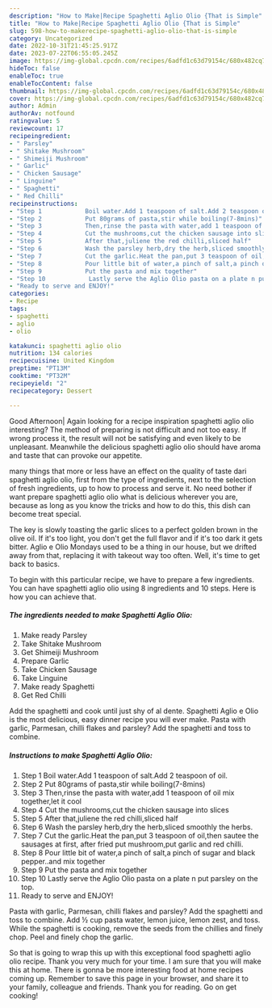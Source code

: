```yaml
---
description: "How to Make|Recipe Spaghetti Aglio Olio {That is Simple"
title: "How to Make|Recipe Spaghetti Aglio Olio {That is Simple"
slug: 598-how-to-makerecipe-spaghetti-aglio-olio-that-is-simple
category: Uncategorized
date: 2022-10-31T21:45:25.917Z
date: 2023-07-22T06:55:05.245Z
image: https://img-global.cpcdn.com/recipes/6adfd1c63d79154c/680x482cq70/spaghetti-aglio-olio-recipe-main-photo.jpg
hideToc: false
enableToc: true
enableTocContent: false
thumbnail: https://img-global.cpcdn.com/recipes/6adfd1c63d79154c/680x482cq70/spaghetti-aglio-olio-recipe-main-photo.jpg
cover: https://img-global.cpcdn.com/recipes/6adfd1c63d79154c/680x482cq70/spaghetti-aglio-olio-recipe-main-photo.jpg
author: Admin
authorAv: notfound
ratingvalue: 5
reviewcount: 17
recipeingredient:
- " Parsley"
- " Shitake Mushroom"
- " Shimeiji Mushroom"
- " Garlic"
- " Chicken Sausage"
- " Linguine"
- " Spaghetti"
- " Red Chilli"
recipeinstructions:
- "Step 1            Boil water.Add 1 teaspoon of salt.Add 2 teaspoon of oil."
- "Step 2            Put 80grams of pasta,stir while boiling(7-8mins)"
- "Step 3            Then,rinse the pasta with water,add 1 teaspoon of oil mix together,let it cool"
- "Step 4            Cut the mushrooms,cut the chicken sausage into slices"
- "Step 5            After that,juliene the red chilli,sliced half"
- "Step 6            Wash the parsley herb,dry the herb,sliced smoothly the herbs."
- "Step 7            Cut the garlic.Heat the pan,put 3 teaspoon of oil,then sautee the sausages at first, after fried put mushroom,put garlic and red chilli."
- "Step 8            Pour little bit of water,a pinch of salt,a pinch of sugar and black pepper..and mix together"
- "Step 9            Put the pasta and mix together"
- "Step 10            Lastly serve the Aglio Olio pasta on a plate n put parsley on the top."
- "Ready to serve and ENJOY!"
categories:
- Recipe
tags:
- spaghetti
- aglio
- olio

katakunci: spaghetti aglio olio 
nutrition: 134 calories
recipecuisine: United Kingdom
preptime: "PT13M"
cooktime: "PT32M"
recipeyield: "2"
recipecategory: Dessert

---
```



Good Afternoon| Again looking for a recipe inspiration spaghetti aglio olio interesting? The method of preparing is not difficult and not too easy. If wrong process it, the result will not be satisfying and even likely to be unpleasant. Meanwhile the delicious spaghetti aglio olio should have aroma and taste that can provoke our appetite.






many things that more or less have an effect on the quality of taste dari spaghetti aglio olio, first from the type of ingredients, next to the selection of fresh ingredients, up to how to process and serve it. No need bother if want prepare spaghetti aglio olio what is delicious wherever you are, because as long as you know the tricks and how to do this, this dish can become treat special.


The key is slowly toasting the garlic slices to a perfect golden brown in the olive oil. If it&#39;s too light, you don&#39;t get the full flavor and if it&#39;s too dark it gets bitter. Aglio e Olio Mondays used to be a thing in our house, but we drifted away from that, replacing it with takeout way too often. Well, it&#39;s time to get back to basics.


To begin with this particular recipe, we have to prepare a few ingredients. You can have spaghetti aglio olio using 8 ingredients and 10 steps. Here is how you can achieve that.

<!--inarticleads1-->

##### The ingredients needed to make Spaghetti Aglio Olio:

1. Make ready  Parsley
1. Take  Shitake Mushroom
1. Get  Shimeiji Mushroom
1. Prepare  Garlic
1. Take  Chicken Sausage
1. Take  Linguine
1. Make ready  Spaghetti
1. Get  Red Chilli


Add the spaghetti and cook until just shy of al dente. Spaghetti Aglio e Olio is the most delicious, easy dinner recipe you will ever make. Pasta with garlic, Parmesan, chilli flakes and parsley? Add the spaghetti and toss to combine. 

<!--inarticleads2-->

##### Instructions to make Spaghetti Aglio Olio:

1. Step 1            Boil water.Add 1 teaspoon of salt.Add 2 teaspoon of oil.
1. Step 2            Put 80grams of pasta,stir while boiling(7-8mins)
1. Step 3            Then,rinse the pasta with water,add 1 teaspoon of oil mix together,let it cool
1. Step 4            Cut the mushrooms,cut the chicken sausage into slices
1. Step 5            After that,juliene the red chilli,sliced half
1. Step 6            Wash the parsley herb,dry the herb,sliced smoothly the herbs.
1. Step 7            Cut the garlic.Heat the pan,put 3 teaspoon of oil,then sautee the sausages at first, after fried put mushroom,put garlic and red chilli.
1. Step 8            Pour little bit of water,a pinch of salt,a pinch of sugar and black pepper..and mix together
1. Step 9            Put the pasta and mix together
1. Step 10            Lastly serve the Aglio Olio pasta on a plate n put parsley on the top.
1. Ready to serve and ENJOY!

Pasta with garlic, Parmesan, chilli flakes and parsley? Add the spaghetti and toss to combine. Add ½ cup pasta water, lemon juice, lemon zest, and toss. While the spaghetti is cooking, remove the seeds from the chillies and finely chop. Peel and finely chop the garlic. 

So that is going to wrap this up with this exceptional food spaghetti aglio olio recipe. Thank you very much for your time. I am sure that you will make this at home. There is gonna be more interesting food at home recipes coming up. Remember to save this page in your browser, and share it to your family, colleague and friends. Thank you for reading. Go on get cooking!
